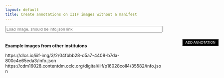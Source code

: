 ```yaml
---
layout: default
title: Create annotations on IIIF images without a manifest
---
```

<form id="enteriiifitem" style="padding-bottom: 20px">
<input style="width:100%" type="text" name="iiifurl" id="iiifurl" placeholder="Load image, should be info.json link">
</form>
<p><b>Example images from other instituions</b></p>
<a onclick="localStorage.setItem('osviewer', 'https://dlcs.io/iiif-img/3/2/04fbbb28-d5a7-4408-b7da-800c4e65eda3/info.json'); location.reload()">https://dlcs.io/iiif-img/3/2/04fbbb28-d5a7-4408-b7da-800c4e65eda3/info.json</a><br>
<a onclick="localStorage.setItem('osviewer', 'https://cdm16028.contentdm.oclc.org/digital/iiif/p16028coll4/35582/info.json'); location.reload()">https://cdm16028.contentdm.oclc.org/digital/iiif/p16028coll4/35582/info.json</a><br>

<script src="https://annotorious.github.io/js/openseadragon/openseadragon.min.js"></script>
<script src="https://annotorious.github.io/latest/annotorious.min.js"></script>
<script src="https://annotorious.github.io/js/highlight.js"></script>
<script type="text/javascript" src="https://annotorious.github.io/latest/anno-fancybox.min.js"></script>
<link rel="stylesheet" type="text/css" href="https://annotorious.github.io/css/style.css">
<link rel="stylesheet" type="text/css" href="https://annotorious.github.io/latest/themes/dark/annotorious-dark.css">
<div id="openseadragon" class="viewer"></div>
<button id="map-annotate-button" onclick="anno.activateSelector();" href="#">
  ADD ANNOTATION
</button>

<script>
document.getElementById("enteriiifitem").onsubmit= function() {
  localStorage.setItem('osviewer', document.getElementById("iiifurl").value);
  location.reload();
  return false;
}
document.getElementById("openseadragon").addEventListener("load", getUrl());
function heighwidth (tilesource) {
$.ajax({
    type : "get",
    url : tilesource,
    success : function(data) {
        var height = data['height'];
        var width = data['width'];
        loadanno(tilesource, height, width)
    }
 });
}

function getUrl() {
  var tilesource = localStorage['osviewer'] ? localStorage['osviewer'] : 'https://repository.duke.edu/iipsrv/iipsrv.fcgi?IIIF=/srv/perkins/repo_deriv/multires_image/40/58/a6/28/4058a628-c593-463e-9736-8a821e178fee/info.json';
  heighwidth(tilesource)

}

function loadanno(tilesource, height, width) {
var baseurl = tilesource.split("/info.json")[0]
var aspect_ratio = width/height;
var tilesources = {
  type: 'legacy-image-pyramid',
  levels: [{
    url: `${baseurl}/full/full/0/default.jpg`,
    height: height,
    width: width
  }]

}
var viewer = OpenSeadragon({
  id: "openseadragon",
  prefixUrl: "https://annotorious.github.io/js/openseadragon/images/",
  showNavigator: false,
  tileSources: tilesources
});
anno.makeAnnotatable(viewer);
var matching = {}
anno.showAnnotations(viewer)
viewer.addHandler('open', function(){
  var all_annos = []
{% for annotation in site.annotations %}
  var annotation = JSON.parse({{annotation.content | jsonify}})
  if (annotation['@context'].indexOf('w3') > -1 && annotation.target && tilesource.indexOf(annotation.target.id.split("#xywh=")[0]) > -1){
    all_annos.push(annotation)
    var xywh = annotation.target.id.split("#xywh=").slice(-1)[0].split(",");
    var cords = viewer.viewport.imageToViewportRectangle(xywh[0], xywh[1], xywh[2], xywh[3]);
    var id = `${cords['x'].toFixed(2)}${cords['y'].toFixed(2)}${cords['width'].toFixed(2)}${cords['height'].toFixed(2)}`
    matching[id] = "{{annotation.slug}}"
    var loadanno = {}
    loadanno['src'] = 'dzi://openseadragon/something'
    loadanno['text'] = annotation['body']['value'];
    loadanno['shapes'] = [{"type": "rect", "geometry": cords}]
    anno.addAnnotation(loadanno)

  }
{% endfor %}
  localStorage.setItem(tilesource, JSON.stringify(all_annos))
});

anno.addHandler('onAnnotationCreated', function(annotation) {
    var annotation_text = buildAnno(annotation, tilesource)
    var id = `${annotation['shapes'][0]['geometry']['x'].toFixed(2)}${annotation['shapes'][0]['geometry']['y'].toFixed(2)}${annotation['shapes'][0]['geometry']['width'].toFixed(2)}${annotation['shapes'][0]['geometry']['height'].toFixed(2)}`;
  if (localStorage[tilesource]) {
    var existing = JSON.parse(localStorage[tilesource])
    annotation_text = _.uniq(existing.concat(annotation_text))
  }
  matching[id] = baseurl.split("/").slice(-1)[0] + '-' + annotation_text.length;
localStorage.setItem(tilesource, JSON.stringify(annotation_text))
create_items('{{site.api_server}}', '{{site.url}}{{site.baseurl}}')
});

anno.addHandler('onAnnotationUpdated', function(annotation) {
    var annotation_text = buildAnno(annotation, tilesource)
    var existing = JSON.parse(localStorage[tilesource])
    var id = `${annotation['shapes'][0]['geometry']['x'].toFixed(2)}${annotation['shapes'][0]['geometry']['y'].toFixed(2)}${annotation['shapes'][0]['geometry']['width'].toFixed(2)}${annotation['shapes'][0]['geometry']['height'].toFixed(2)}`;
    var position = parseInt(matching[id].split("-").slice(-1)[0]) - 1;
    existing[position] = annotation_text[0];
    localStorage.setItem(tilesource, JSON.stringify(existing))
    create_items('{{site.api_server}}', '{{site.url}}{{site.baseurl}}')
});

anno.addHandler('onAnnotationRemoved', function(annotation) {
  var annotation_text = buildAnno(annotation, tilesource)
  var existing = JSON.parse(localStorage[tilesource])
  var id = `${annotation['shapes'][0]['geometry']['x'].toFixed(2)}${annotation['shapes'][0]['geometry']['y'].toFixed(2)}${annotation['shapes'][0]['geometry']['width'].toFixed(2)}${annotation['shapes'][0]['geometry']['height'].toFixed(2)}`;
  var position = parseInt(matching[id].split("-").slice(-1)[0]) - 1;
  existing.splice(position, 1)
  delete_items(`${baseurl.split("/").slice(-1)[0]}-${position+1}`, '{{site.api_server}}')
  anno.removeAnnotation(annotation)
  if (existing.length == 0){
    localStorage.removeItem(tilesource)
  } else {
    localStorage.setItem(tilesource, JSON.stringify(existing))
  }
  create_items('{{site.api_server}}', '{{site.url}}{{site.baseurl}}')
});

function getexisting(matching, id){

}
function buildAnno(annotation, tilesource){
  var boundingrect = annotorious['geometry'].getBoundingRect(annotation.shapes[0]).geometry
  var rect =  new OpenSeadragon.Rect(boundingrect['x'], boundingrect['y'], boundingrect['width'], boundingrect['height'])
  var imageitems = viewer.viewport.viewportToImageRectangle(rect)
  var targetid = baseurl + `#xywh=${parseInt(imageitems['x'])},${parseInt(imageitems['y'])},${parseInt(imageitems['width'])},${parseInt(imageitems['height'])}`
  var annotation = [{
"type": "Annotation",
"@context": "http://www.w3.org/ns/anno.jsonld",
"body": {
  "value": `${annotation.text}`,
  "type": "TextualBody",
  "format": "text/html"
},
"target": {
  "id": `${targetid}`,
  "type": "Canvas"
}
}]
return annotation
}
}
</script>
<style>
      #openseadragon {
        height: 55em; 
        width: 97%;
        position: absolute;
      }
      #map-annotate-button {
        position:absolute;
        top:15em;
        float: right;
        right: calc(5%);
        margin-top: 15px;
        background-color:#000;
        color:#fff;
        padding:3px 8px;
        z-index:10000;
        font-size:11px;
        text-decoration:none;
      }
</style>
